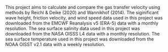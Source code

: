 This project aims to calculate and compare the gas transfer velocity using methods by Reichl & Deike (2020) and Wannikhof (2014). 
The siginificant wave height, friction velocity, and wind speed data used in this project was downloaded from the EMCWF Reanalysis v5 (ERA-5) data with a monthly resolution. 
The sea surface salinity data used in this project was downloaded from the NASA OISSS L4 data with a monthly resolution. 
The sea surface temperature used in this project was downloaded from the NOAA OISST v2.1 data with a weekly resolution. 
